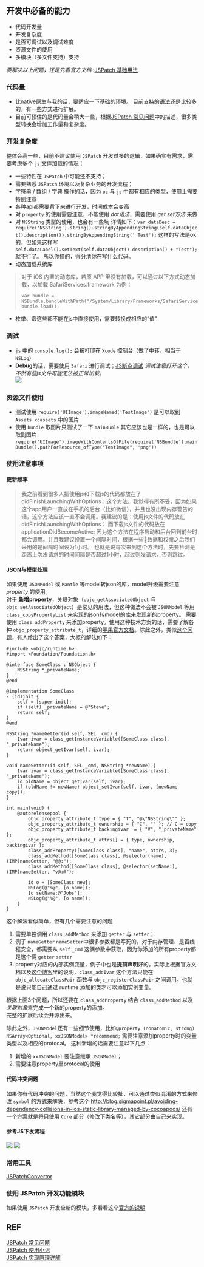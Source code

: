 
## 开发中必备的能力
-   代码开发量
-   开发复杂度
-   是否可调试以及调试难度
-   资源文件的使用
-   多模块（多文件支持）支持

*要解决以上问题，还是先看官方文档* :[JSPatch 基础用法](https://github.com/bang590/JSPatch/wiki/JSPatch-%E5%9F%BA%E7%A1%80%E7%94%A8%E6%B3%95)

### 代码量
-   比native原生与我的话，要适应一下基础的环境。 目前支持的语法还是比较多的，有一些方式进行扩展。  
-   目前可预估的是代码量会稍大一些，根据[JSPatch 常见问题](https://github.com/bang590/JSPatch/wiki/JSPatch-%E5%B8%B8%E8%A7%81%E9%97%AE%E9%A2%98)中的描述，很多类型转换会增加工作量和复杂度。

### 开发复杂度
整体会高一些，目前不建议使用 `JSPatch` 开发过多的逻辑，如果确实有需求，需要考虑多个 `js` 文件加载的情况；  

-   一些特性在 `JSPatch` 中可能还不支持； 
-   需要熟悉 `JSPatch` 环境以及复杂业务的开发流程；    
-   字符串 / 数组 / 字典 操作的话，因为 `oc` 与 `js` 中都有相应的类型，使用上需要特别注意
-   各种api都需要背下来进行开发，时间成本会变高
-   对 `property` 的使用需要注意，不能使用 *dot语法*，需要使用 *get set方法* 来做
-   对 `NSString` 类型的使用，也会有一些坑 详情如下：`var dataDesc = require('NSString').string().stringByAppendingString(self.dataObject().description()).stringByAppendingString(' Test');` 这样的写法是ok的，但如果这样写 `self.dataLabel().setText(self.dataObject().description() + "Test");` 就不行了。 所以你懂的，得分清你在写什么代码。
-   动态加载系统库
> 对于 iOS 内置的动态库，若原 APP 里没有加载，可以通过以下方式动态加载，以加载 SafariServices.framework 为例：
> ```
> var bundle = NSBundle.bundleWithPath("/System/Library/Frameworks/SafariServices.framework");
> bundle.load();
> ```
-   枚举、宏这些都不能在js中直接使用，需要转换成相应的“值”

### 调试
-   `js` 中的 `console.log();` 会被打印在 `Xcode` 控制台（做了中转，相当于`NSLog`）  
-   **Debug**的话，需要使用 `Safari` 进行调试；[JS断点调试](https://github.com/bang590/JSPatch/wiki/JS-%E6%96%AD%E7%82%B9%E8%B0%83%E8%AF%95)
*调试注意打开这个，不然有些js文件可能无法被正常加载。*  
![](http://blog.saick.net/HostedResources/Images/2016/JS-Debug.png)
  
### 资源文件使用
-   测试使用 `require('UIImage').imageNamed('TestImage')` 是可以取到 `Assets.xcassets` 中的图片
-   使用 `bundle` 取图片只测试了一下 `mainBunle` 其它应该也是一样的，也是可以取到图片 `require('UIImage').imageWithContentsOfFile(require('NSBundle').mainBundle().pathForResource_ofType("TestImage", 'png'))`

### 使用注意事项
#### 更新频率
>我之前看到很多人把使用js和下载js的代码都放在了didFinishLaunchingWithOptions：这个方法。我觉得有所不妥，因为如果这个app用户一直放在手机的后台（比如微信），并且也没出现内存警告的话，这个方法应该一直不会调用。我建议的是：使用js文件的代码放在didFinishLaunchingWithOptions： 而下载js文件的代码放在applicationDidBecomeActive: 因为这个方法在程序启动和后台回到前台时都会调用。并且我建议设置一个间隔时间，根据一些数据和权衡之后我们采用的是间隔时间设为1小时。 也就是说每次来到这个方法时，先要检测是距离上次发请求的时间间隔是否超过1小时，超过则发请求，否则跳过。

#### JSON与模型处理
如果使用 `JSONModel` 或 `Mantle` 等model转json的库，model升级需要注意 *property* 的使用。  
对于 **新增property**，关联对象（`objc_getAssociatedObject` 与 `objc_setAssociatedObject`）是常见的用法，但这种做法不会被 `JSONModel` 等用 `class_copyPropertyList` 来实现的json转model的库来发现新的property。
需要使用 `class_addProperty` 来添加property。使用这种技术方案的话，需要了解各种 `objc_property_attribute_t`，详细的[苹果官方文档](https://developer.apple.com/library/mac/documentation/Cocoa/Conceptual/ObjCRuntimeGuide/Articles/ocrtPropertyIntrospection.html)。除此之外，类似[这个问题](http://stackoverflow.com/questions/7819092/how-can-i-add-properties-to-an-object-at-runtime)，有人给出了这个答案，大概的解法如下：
```
#include <objc/runtime.h>
#import <Foundation/Foundation.h>

@interface SomeClass : NSObject {
    NSString *_privateName;
}
@end

@implementation SomeClass
- (id)init {
    self = [super init];
    if (self) _privateName = @"Steve";
    return self;
}
@end

NSString *nameGetter(id self, SEL _cmd) {
    Ivar ivar = class_getInstanceVariable([SomeClass class], "_privateName");
    return object_getIvar(self, ivar);
}

void nameSetter(id self, SEL _cmd, NSString *newName) {
    Ivar ivar = class_getInstanceVariable([SomeClass class], "_privateName");
    id oldName = object_getIvar(self, ivar);
    if (oldName != newName) object_setIvar(self, ivar, [newName copy]);
}

int main(void) {
    @autoreleasepool {
        objc_property_attribute_t type = { "T", "@\"NSString\"" };
        objc_property_attribute_t ownership = { "C", "" }; // C = copy
        objc_property_attribute_t backingivar  = { "V", "_privateName" };
        objc_property_attribute_t attrs[] = { type, ownership, backingivar };
        class_addProperty([SomeClass class], "name", attrs, 3);
        class_addMethod([SomeClass class], @selector(name), (IMP)nameGetter, "@@:");
        class_addMethod([SomeClass class], @selector(setName:), (IMP)nameSetter, "v@:@");

        id o = [SomeClass new];
        NSLog(@"%@", [o name]);
        [o setName:@"Jobs"];
        NSLog(@"%@", [o name]);
    }
}
```
这个解法看似简单，但有几个需要注意的问题  
1. 需要单独调用 `class_addMethod` 来添加 `getter` 与 `setter`；  
2. 例子 `nameGetter` `nameSetter`中很多参数都是写死的，对于内存管理、是否线程安全，都需要从 `self` `_cmd` 这俩参数中获取，因为你添加的所有property都是这个俩 `getter` `setter`  
3. property对应的内部实例变量，例子中也是**提前声明**好的。实际上根据官方文档以及[这个博客](http://southpeak.github.io/blog/2014/10/25/objective-c-runtime-yun-xing-shi-zhi-lei-yu-dui-xiang/)里的说明，`class_addIvar` 这个方法只能在 `objc_allocateClassPair` 函数与 `objc_registerClassPair` 之间调用。也就是说只能自己通过 runtime 添加的类才可以添加实例变量。  

根据上面3个问题，所以还要在 `class_addProperty` 结合 `class_addMethod` 以及*关联对象*来完成一个新的property的添加。  
完整的扩展后续会开源出来。

除此之外，`JSONModel`还有一些细节使用，比如`@property (nonatomic, strong) NSArray<Optional, xxJSONModel> *recommend;` 需要注意添加property时的变量类型以及相应的protocal。 这种新增的话需要注意以下几点：  
1. 新增的 `xxJSONModel` 要注意继承 `JSONModel`；  
2. 需要注意property里protocal的使用  

#### 代码冲突问题
如果你有代码冲突的问题，当然这个我觉得比较扯，可以通过类似混淆的方式来修改 `symbol` 的方式来解决，参考这个 <http://blog.sigmapoint.pl/avoiding-dependency-collisions-in-ios-static-library-managed-by-cocoapods/>
还有一个方案就是将只使用 `Core` 部分（修改下类名等），其它部分由自己来实现。


#### 参考JS下发流程
![](http://blog.saick.net/HostedResources/Images/2016/jspatch_1.png)
![](http://blog.saick.net/HostedResources/Images/2016/jspatch_2.png)

### 常用工具
[JSPatchConvertor](https://github.com/bang590/JSPatchConvertor)

### 使用 JSPatch 开发功能模块
如果使用 `JSPatch` 开发全新的模块，多看看这个[官方的说明](https://github.com/bang590/JSPatch/wiki/%E4%BD%BF%E7%94%A8-JSPatch-%E5%BC%80%E5%8F%91%E5%8A%9F%E8%83%BD%E6%A8%A1%E5%9D%97)

## REF
[JSPatch 常见问题](https://github.com/bang590/JSPatch/wiki/JSPatch-%E5%B8%B8%E8%A7%81%E9%97%AE%E9%A2%98)  
[JSPatch 使用小记](http://www.cnblogs.com/dsxniubility/p/5080875.html)  
[JSPatch 实现原理详解](https://github.com/bang590/JSPatch/wiki/JSPatch-%E5%AE%9E%E7%8E%B0%E5%8E%9F%E7%90%86%E8%AF%A6%E8%A7%A3)  